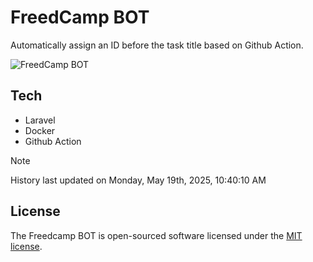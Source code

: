 # FreedCamp BOT

Automatically assign an ID before the task title based on Github Action.

![FreedCamp BOT](https://repository-images.githubusercontent.com/737932867/7d34798b-2680-471c-b089-a78a718d3d6a)

## Tech

- Laravel
- Docker
- Github Action

> [!NOTE]  
> History last updated on Monday, May 19th, 2025, 10:40:10 AM

## License

The Freedcamp BOT is open-sourced software licensed under the [MIT license](https://opensource.org/licenses/MIT).

